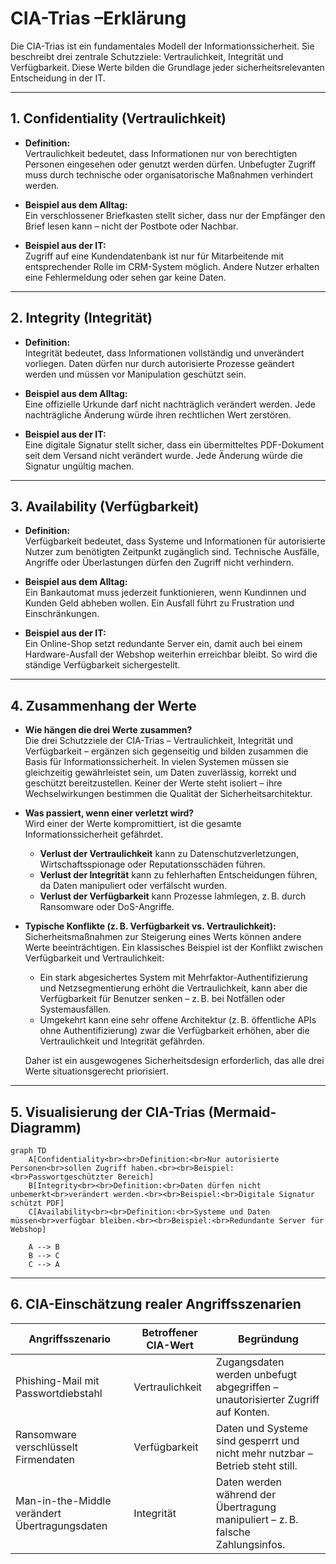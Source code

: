 # CIA-Trias –Erklärung

Die CIA-Trias ist ein fundamentales Modell der Informationssicherheit. Sie beschreibt drei zentrale Schutzziele: Vertraulichkeit, Integrität und Verfügbarkeit. Diese Werte bilden die Grundlage jeder sicherheitsrelevanten Entscheidung in der IT.

---

## 1. Confidentiality (Vertraulichkeit)

- **Definition:**  
  Vertraulichkeit bedeutet, dass Informationen nur von berechtigten Personen eingesehen oder genutzt werden dürfen. Unbefugter Zugriff muss durch technische oder organisatorische Maßnahmen verhindert werden.

- **Beispiel aus dem Alltag:**  
  Ein verschlossener Briefkasten stellt sicher, dass nur der Empfänger den Brief lesen kann – nicht der Postbote oder Nachbar.

- **Beispiel aus der IT:**  
  Zugriff auf eine Kundendatenbank ist nur für Mitarbeitende mit entsprechender Rolle im CRM-System möglich. Andere Nutzer erhalten eine Fehlermeldung oder sehen gar keine Daten.

---

## 2. Integrity (Integrität)

- **Definition:**  
  Integrität bedeutet, dass Informationen vollständig und unverändert vorliegen. Daten dürfen nur durch autorisierte Prozesse geändert werden und müssen vor Manipulation geschützt sein.

- **Beispiel aus dem Alltag:**  
  Eine offizielle Urkunde darf nicht nachträglich verändert werden. Jede nachträgliche Änderung würde ihren rechtlichen Wert zerstören.

- **Beispiel aus der IT:**  
  Eine digitale Signatur stellt sicher, dass ein übermitteltes PDF-Dokument seit dem Versand nicht verändert wurde. Jede Änderung würde die Signatur ungültig machen.

---

## 3. Availability (Verfügbarkeit)

- **Definition:**  
  Verfügbarkeit bedeutet, dass Systeme und Informationen für autorisierte Nutzer zum benötigten Zeitpunkt zugänglich sind. Technische Ausfälle, Angriffe oder Überlastungen dürfen den Zugriff nicht verhindern.

- **Beispiel aus dem Alltag:**  
  Ein Bankautomat muss jederzeit funktionieren, wenn Kundinnen und Kunden Geld abheben wollen. Ein Ausfall führt zu Frustration und Einschränkungen.

- **Beispiel aus der IT:**  
  Ein Online-Shop setzt redundante Server ein, damit auch bei einem Hardware-Ausfall der Webshop weiterhin erreichbar bleibt. So wird die ständige Verfügbarkeit sichergestellt.

---
## 4. Zusammenhang der Werte

- **Wie hängen die drei Werte zusammen?**  
  Die drei Schutzziele der CIA-Trias – Vertraulichkeit, Integrität und Verfügbarkeit – ergänzen sich gegenseitig und bilden zusammen die Basis für Informationssicherheit. In vielen Systemen müssen sie gleichzeitig gewährleistet sein, um Daten zuverlässig, korrekt und geschützt bereitzustellen. Keiner der Werte steht isoliert – ihre Wechselwirkungen bestimmen die Qualität der Sicherheitsarchitektur.

- **Was passiert, wenn einer verletzt wird?**  
  Wird einer der Werte kompromittiert, ist die gesamte Informationssicherheit gefährdet.  
  - **Verlust der Vertraulichkeit** kann zu Datenschutzverletzungen, Wirtschaftsspionage oder Reputationsschäden führen.  
  - **Verlust der Integrität** kann zu fehlerhaften Entscheidungen führen, da Daten manipuliert oder verfälscht wurden.  
  - **Verlust der Verfügbarkeit** kann Prozesse lahmlegen, z. B. durch Ransomware oder DoS-Angriffe.

- **Typische Konflikte (z. B. Verfügbarkeit vs. Vertraulichkeit):**  
  Sicherheitsmaßnahmen zur Steigerung eines Werts können andere Werte beeinträchtigen. Ein klassisches Beispiel ist der Konflikt zwischen Verfügbarkeit und Vertraulichkeit:  
  - Ein stark abgesichertes System mit Mehrfaktor-Authentifizierung und Netzsegmentierung erhöht die Vertraulichkeit, kann aber die Verfügbarkeit für Benutzer senken – z. B. bei Notfällen oder Systemausfällen.  
  - Umgekehrt kann eine sehr offene Architektur (z. B. öffentliche APIs ohne Authentifizierung) zwar die Verfügbarkeit erhöhen, aber die Vertraulichkeit und Integrität gefährden.

  Daher ist ein ausgewogenes Sicherheitsdesign erforderlich, das alle drei Werte situationsgerecht priorisiert.
---
## 5. Visualisierung der CIA-Trias (Mermaid-Diagramm)

```mermaid
graph TD
    A[Confidentiality<br><br>Definition:<br>Nur autorisierte Personen<br>sollen Zugriff haben.<br><br>Beispiel:<br>Passwortgeschützter Bereich] 
    B[Integrity<br><br>Definition:<br>Daten dürfen nicht unbemerkt<br>verändert werden.<br><br>Beispiel:<br>Digitale Signatur schützt PDF] 
    C[Availability<br><br>Definition:<br>Systeme und Daten müssen<br>verfügbar bleiben.<br><br>Beispiel:<br>Redundante Server für Webshop]

    A --> B
    B --> C
    C --> A

```
---
## 6. CIA-Einschätzung realer Angriffsszenarien

| Angriffsszenario                               | Betroffener CIA-Wert | Begründung                                                                 |
|------------------------------------------------|------------------------|---------------------------------------------------------------------------|
| Phishing-Mail mit Passwortdiebstahl           | Vertraulichkeit       | Zugangsdaten werden unbefugt abgegriffen – unautorisierter Zugriff auf Konten. |
| Ransomware verschlüsselt Firmendaten          | Verfügbarkeit         | Daten und Systeme sind gesperrt und nicht mehr nutzbar – Betrieb steht still.  |
| Man-in-the-Middle verändert Übertragungsdaten | Integrität            | Daten werden während der Übertragung manipuliert – z. B. falsche Zahlungsinfos. |

